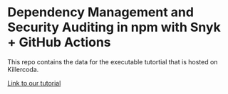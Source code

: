 # Dependency Management and Security Auditing in npm with Snyk + GitHub Actions

This repo contains the data for the executable tutortial that is hosted on Killercoda.

[Link to our tutorial](https://killercoda.com/maxisr-raeef/course/executable-tutorial/npm-security)
